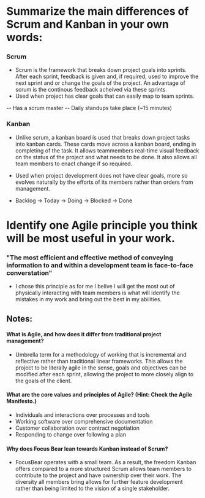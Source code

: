# Summarize the main differences of Scrum and Kanban in your own words:

### Scrum
- Scrum is the framework that breaks down project goals into sprints. After each sprint, feedback is given and, if required, used to improve the next sprint and or change the goals of the project. An advantage of scrum is the continous feedback acheived via these sprints. 
- Used when project has clear goals that can easily map to team sprints. 

-- Has a scrum master
-- Daily standups take place (~15 minutes)



### Kanban
- Unlike scrum, a kanban board is used that breaks down project tasks into kanban cards. These cards move across a kanban board, ending in completing of the task. It allows teammembers real-time visual feedback on the status of the project and what needs to be done. It also allows all team members to enact change if so required.
- Used when project development does not have clear goals, more so evolves naturally by the efforts of its members rather than orders from management.

- Backlog -> Today -> Doing -> Blocked -> Done

# Identify one Agile principle you think will be most useful in your work.

### "The most efficient and effective method of conveying information to and within a development team is face-to-face converstation"

- I chose this principle as for me I belive I will get the most out of physically interacting with team members is what will identify the mistakes in my work and bring out the best in my abilities.

## Notes:

#### What is Agile, and how does it differ from traditional project management?

- Umbrella term for a methodology of working that is incremental and reflective rather than traditional linear frameworks. This allows the project to be literally agile in the sense, goals and objectives can be modified after each sprint, allowing the project to more closely align to the goals of the client.

#### What are the core values and principles of Agile? (Hint: Check the Agile Manifesto.)

- Individuals and interactions over processes and tools
- Working software over comprehensive documentation
- Customer collaboration over contract negotiation
- Responding to change over following a plan


#### Why does Focus Bear lean towards Kanban instead of Scrum?
- FocusBear operates with a small team. As a result, the freedom Kanban offers compared to a more structured Scrum allows team members to contribute to the project and have ownership over their work. The diversity all members bring allows for further feature development rather than being limited to the vision of a single stakeholder. 
